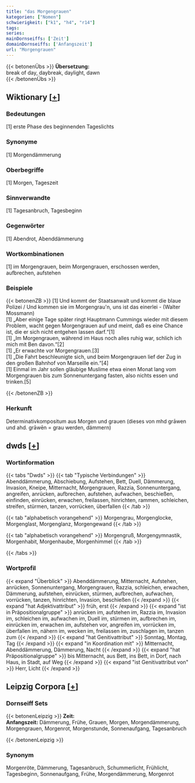 ```yaml
---
title: "das Morgengrauen"
kategorien: ["Nomen"]
schwierigkeit: ["k1", "h4", "r14"]
tags:
series:
mainDornseiffs: ['Zeit']
domainDornseiffs: ['Anfangszeit']
url: "Morgengrauen"
---
```


{{< betonenÜbs >}}
**Übersetzung:**  
break of day, daybreak, daylight, dawn  
{{< /betonenÜbs >}}

## Wiktionary [[+](https://de.wiktionary.org/wiki/Morgengrauen)]

### Bedeutungen
[1] erste Phase des beginnenden Tageslichts  

### Synonyme
[1] Morgendämmerung  

### Oberbegriffe
[1] Morgen, Tageszeit  

### Sinnverwandte
[1] Tagesanbruch, Tagesbeginn  

### Gegenwörter
[1] Abendrot, Abenddämmerung  

### Wortkombinationen
[1] im Morgengrauen, beim Morgengrauen, erschossen werden, aufbrechen, aufstehen  

### Beispiele
{{< betonenZB >}}
[1] Und kommt der Staatsanwalt und kommt die blaue Polizei / Und kommen sie im Morgengrau'n, uns ist das einerlei - (Walter Mossmann)  
[1] „Aber einige Tage später ringt Hauptmann Cummings wieder mit diesem Problem, wacht gegen Morgengrauen auf und meint, daß es eine Chance ist, die er sich nicht entgehen lassen darf.“[1]  
[1] „Im Morgengrauen, während im Haus noch alles ruhig war, schlich ich mich mit Ben davon.“[2]  
[1] „Er erwachte vor Morgengrauen.[3]  
[1] „Die Fahrt beschleunigte sich, und beim Morgengrauen lief der Zug in den großen Bahnhof von Marseille ein.“[4]  
[1] Einmal im Jahr sollen gläubige Muslime etwa einen Monat lang vom Morgengrauen bis zum Sonnenuntergang fasten, also nichts essen und trinken.[5]  

{{< /betonenZB >}}
### Herkunft
Determinativkompositum aus Morgen und grauen (dieses von mhd grāwen und ahd. grāwēn = grau werden, dämmern)  



## dwds [[+](https://www.dwds.de/wb/Morgengrauen)]

### Wortinformation
{{< tabs "Dwds" >}}
{{< tab "Typische Verbindungen" >}}
Abenddämmerung, Abschiebung, Aufstehen, Bett, Duell, Dämmerung, Invasion, Kneipe, Mitternacht, Morgengrauen, Razzia, Sonnenuntergang, angreifen, anrücken, aufbrechen, aufstehen, aufwachen, beschießen, einfinden, einrücken, erwachen, freilassen, hinrichten, rammen, schleichen, streifen, stürmen, tanzen, vorrücken, überfallen
{{< /tab >}}

{{< tab "alphabetisch vorangehend" >}}
Morgengrau, Morgenglocke, Morgenglast, Morgenglanz, Morgengewand
{{< /tab >}}

{{< tab "alphabetisch vorangehend" >}}
Morgengruß, Morgengymnastik, Morgenhabit, Morgenhaube, Morgenhimmel
{{< /tab >}}

{{< /tabs >}}

### Wortprofil
{{< expand "Überblick" >}} Abenddämmerung, Mitternacht, Aufstehen, anrücken, Sonnenuntergang, Morgengrauen, Razzia, schleichen, erwachen, Dämmerung, aufstehen, einrücken, stürmen, aufbrechen, aufwachen, vorrücken, tanzen, hinrichten, Invasion, beschießen {{< /expand >}}
{{< expand "hat Adjektivattribut" >}} früh, erst {{< /expand >}}
{{< expand "ist in Präpositionalgruppe" >}} anrücken im, aufstehen im, Razzia im, Invasion im, schleichen im, aufwachen im, Duell im, stürmen im, aufbrechen im, einrücken im, erwachen im, aufstehen vor, angreifen im, vorrücken im, überfallen im, nähern im, wecken im, freilassen im, zuschlagen im, tanzen zum {{< /expand >}}
{{< expand "hat Genitivattribut" >}} Sonntag, Montag, Tag {{< /expand >}}
{{< expand "in Koordination mit" >}} Mitternacht, Abenddämmerung, Dämmerung, Nacht {{< /expand >}}
{{< expand "hat Präpositionalgruppe" >}} bis Mitternacht, aus Bett, ins Bett, in Dorf, nach Haus, in Stadt, auf Weg {{< /expand >}}
{{< expand "ist Genitivattribut von" >}} Herr, Licht {{< /expand >}}

## Leipzig Corpora [[+](https://corpora.uni-leipzig.de/en/res?word=Morgengrauen&corpusId=deu_newscrawl-public_2018)]

### Dornseiff Sets
{{< betonenLeipzig >}}
**Zeit:**  
**Anfangszeit:** Dämmerung, Frühe, Grauen, Morgen, Morgendämmerung, Morgengrauen, Morgenrot, Morgenstunde, Sonnenaufgang, Tagesanbruch  

{{< /betonenLeipzig >}}

### Synonym
Morgenröte, Dämmerung, Tagesanbruch, Schummerlicht, Frühlicht, Tagesbeginn, Sonnenaufgang, Frühe, Morgendämmerung, Morgenrot

